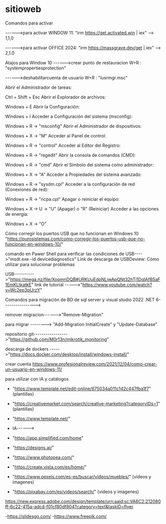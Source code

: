 # sitioweb


Comandos para activar 

------>para activar WINDOW 11:        "irm https://get.activated.win | iex" --> 1,1,0

------>para activar OFFICE 2024:      "irm https://massgrave.dev/get | iex" --> 2,1.0

Atajos para Window 10
------>crear punto de restauracion     W+R : "systempropertiesprotection"

------>deshabilitarcuenta de usuario   W+R : "lusrmgr.msc"


Abrir el Administrador de tareas:

Ctrl + Shift + Esc
Abrir el Explorador de archivos:

Windows + E
Abrir la Configuración:

Windows + I
Acceder a Configuración del sistema (msconfig):

Windows + R → "msconfig"
Abrir el Administrador de dispositivos:

Windows + X → "M"
Acceder al Panel de control:

Windows + R → "control"
Acceder al Editor del Registro:

Windows + R → "regedit"
Abrir la consola de comandos (CMD):

Windows + R → "cmd"
Abrir el Símbolo del sistema como administrador:

Windows + X → "A"
Acceder a Propiedades del sistema avanzado:

Windows + R → "sysdm.cpl"
Acceder a la configuración de red (Conexiones de red):

Windows + R → "ncpa.cpl"
Apagar o reiniciar el equipo:

Windows + X → U → "U" (Apagar) o "R" (Reiniciar)
Acceder a las opciones de energía:

Windows + X → "O"

Cómo corregir los puertos USB que no funcionan en Windows 10
"https://purosistemas.com/como-corregir-los-puertos-usb-que-no-funcionan-en-windows-10/"

comando en Pawer Shell para verificar las condiciones de USB---->"msdt.exe -id devicediagnostics"
Link de descarga de USBDeview: Cómo utilizar para solucionar problemas 

USB---------->"https://mega.nz/file/XopmnDQB#URKUuEdpNLiwApQNt32hTi1DqlAfB5aF1EmKLtkatkE"
link de tutorial ----->"https://www.youtube.com/watch?v=Wc2ep3pUrzY"


Comandos para migración de BD de sql server y visual studio 2022 .NET 6---------------->

remover migracion------>"Remove-Migration"


para migrar --------> "Add-Migration InitialCreate" y "Update-Database"


repositorio git----------------->"https://github.com/M0r13n/mikrotik_monitoring"


descarga de dockers ----->"https://docs.docker.com/desktop/install/windows-install/"

crear cuenta
https://www.profesionalreview.com/2021/12/04/como-crear-un-usuario-en-windows-11/

para utilizar con IA y catálogos

-  "https://www.template.net/edit-online/675034a011c142c447fba1f7"                (plantillas)

-  "https://creativemarket.com/search/creative-marketing?categoryIDs=1"           (plantillas)

-  "https://www.template.net/"

- IA------>
-  "https://app.simplified.com/home"

-  "https://designs.ai/"

-  "https://www.photopea.com/"

-  "https://create.vista.com/es/home/"

- "https://www.pexels.com/es-es/buscar/videos/muebles/" (videos y imagenes)
- "https://pixabay.com/es/videos/search/" (videos y imagenes)


https://new.express.adobe.com/design/template/urn:aaid:sc:VA6C2:212080ff-6c22-415a-adcd-f01cf80df804?category=text&taskID=flyer


-https://slidesgo.com/
-https://www.freepik.com/


